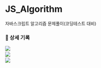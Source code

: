 # JS_Algorithm

<p>자바스크립트 알고리즘 문제풀이(코딩테스트 대비)</P>

### 📒 상세 기록
<p>
  <a href="https://velog.io/@arthur/series/Algorithm"><img src="https://img.shields.io/badge/section01-11B48A?style=flat-square&logo=Vimeo&logoColor=white&link=https://velog.io/@arthur/series/Algorithm"/></a>&nbsp
  <br>
  <a href="https://velog.io/@arthur/series/JSAlgorithm-Section-02-12%EC%B0%A8%EC%9B%90-%ED%83%90%EC%83%89"><img src="https://img.shields.io/badge/section02-11B48A?style=flat-square&logo=Vimeo&logoColor=white&link=https://velog.io/@arthur/series/Algorithm"/></a>&nbsp
  <br>
  <a href="https://velog.io/@arthur/series/JSAlgorithm-Section-03-%EB%AC%B8%EC%9E%90%EC%97%B4-%ED%83%90%EC%83%89"><img src="https://img.shields.io/badge/section03-11B48A?style=flat-square&logo=Vimeo&logoColor=white&link=https://velog.io/@arthur/series/Algorithm"/></a>&nbsp
</p>
